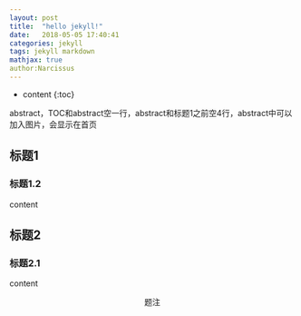 ```yaml
---
layout: post
title:  "hello jekyll!"
date:   2018-05-05 17:40:41
categories: jekyll
tags: jekyll markdown
mathjax: true
author:Narcissus
---
```


* content
{:toc}

abstract，TOC和abstract空一行，abstract和标题1之前空4行，abstract中可以加入图片，会显示在首页




## 标题1

### 标题1.2

content

## 标题2

### 标题2.1

content



<center>题注</center>

